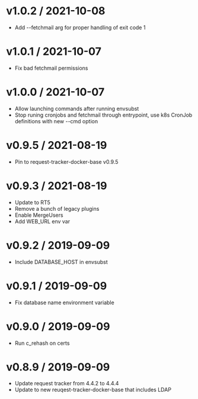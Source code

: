 
v1.0.2 / 2021-10-08
==================

  * Add --fetchmail arg for proper handling of exit code 1

v1.0.1 / 2021-10-07
==================

  * Fix bad fetchmail permissions

v1.0.0 / 2021-10-07
==================

  * Allow launching commands after running envsubst
  * Stop runing cronjobs and fetchmail through entrypoint, use k8s CronJob definitions with new --cmd option

v0.9.5 / 2021-08-19
==================

  * Pin to request-tracker-docker-base v0.9.5

v0.9.3 / 2021-08-19
==================

  * Update to RT5
  * Remove a bunch of legacy plugins
  * Enable MergeUsers
  * Add WEB_URL env var

v0.9.2 / 2019-09-09
==================

  * Include DATABASE_HOST in envsubst

v0.9.1 / 2019-09-09
==================

  * Fix database name environment variable

v0.9.0 / 2019-09-09
==================

  * Run c_rehash on certs

v0.8.9 / 2019-09-09
==================

  * Update request tracker from 4.4.2 to 4.4.4
  * Update to new reuqest-tracker-docker-base that includes LDAP
